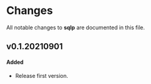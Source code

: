 # Changes

All notable changes to **sqlp** are documented in this file.

## v0.1.20210901

#### Added

- Release first version.
